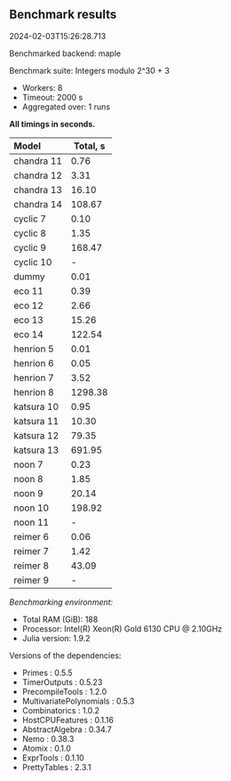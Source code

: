 ## Benchmark results

2024-02-03T15:26:28.713

Benchmarked backend: maple

Benchmark suite: Integers modulo 2^30 + 3

- Workers: 8
- Timeout: 2000 s
- Aggregated over: 1 runs

**All timings in seconds.**

|Model|Total, s|
|:----|---|
|chandra 11|0.76|
|chandra 12|3.31|
|chandra 13|16.10|
|chandra 14|108.67|
|cyclic 7|0.10|
|cyclic 8|1.35|
|cyclic 9|168.47|
|cyclic 10| - |
|dummy|0.01|
|eco 11|0.39|
|eco 12|2.66|
|eco 13|15.26|
|eco 14|122.54|
|henrion 5|0.01|
|henrion 6|0.05|
|henrion 7|3.52|
|henrion 8|1298.38|
|katsura 10|0.95|
|katsura 11|10.30|
|katsura 12|79.35|
|katsura 13|691.95|
|noon 7|0.23|
|noon 8|1.85|
|noon 9|20.14|
|noon 10|198.92|
|noon 11| - |
|reimer 6|0.06|
|reimer 7|1.42|
|reimer 8|43.09|
|reimer 9| - |

*Benchmarking environment:*

* Total RAM (GiB): 188
* Processor: Intel(R) Xeon(R) Gold 6130 CPU @ 2.10GHz
* Julia version: 1.9.2

Versions of the dependencies:

* Primes : 0.5.5
* TimerOutputs : 0.5.23
* PrecompileTools : 1.2.0
* MultivariatePolynomials : 0.5.3
* Combinatorics : 1.0.2
* HostCPUFeatures : 0.1.16
* AbstractAlgebra : 0.34.7
* Nemo : 0.38.3
* Atomix : 0.1.0
* ExprTools : 0.1.10
* PrettyTables : 2.3.1
